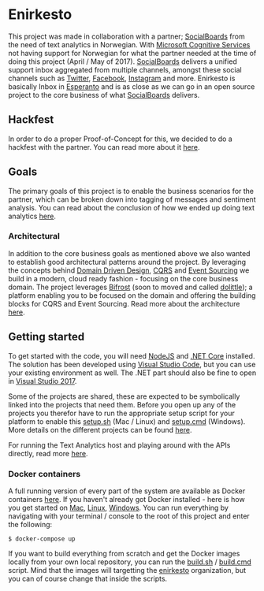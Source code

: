 # Enirkesto

This project was made in collaboration with a partner; [SocialBoards](http://socialboards.com) from the need of text analytics in Norwegian. With [Microsoft Cognitive Services](https://www.microsoft.com/cognitive-services) not having support for Norwegian for what the partner needed at the time of doing this project (April / May of 2017). [SocialBoards](http://socialboards.com) delivers a unified support inbox aggregated from multiple channels, amongst these social channels such as [Twitter](https://twitter.com), [Facebook](https://facebook.com), [Instagram](https://instagram.com) and more. Enirkesto is basically Inbox in [Esperanto](https://en.wikipedia.org/wiki/Esperanto) and is as close as we can go in an open source project to the
core business of what [SocialBoards](http://socialboards.com) delivers.

## Hackfest

In order to do a proper Proof-of-Concept for this, we decided to do a hackfest with the partner. You can read more about it [here](Documentation/Hackfest.md).


## Goals

The primary goals of this project is to enable the business scenarios for the partner, which can be broken down into tagging of messages and sentiment analysis. You can read about the conclusion of how we ended up doing text analytics [here](Documentation/TextAnalytics.md).

### Architectural

In addition to the core business goals as mentioned above we also wanted to establish good architectural patterns around the project. By leveraging the concepts behind [Domain Driven Design](https://en.wikipedia.org/wiki/Domain-driven_design), [CQRS](https://docs.microsoft.com/en-us/azure/architecture/patterns/cqrs) and [Event Sourcing](https://docs.microsoft.com/en-us/azure/architecture/patterns/event-sourcing) we build in a modern, cloud ready fashion - focusing on the core business domain. The project leverages [Bifrost](http://www.dolittle.io/bifrost) (soon to moved and called [dolittle](http://www.dolittle.io)); a platform enabling you to be focused on the domain and offering the building blocks for CQRS and Event Sourcing. Read more about the architecture [here](Documentation/Architecture.md).

## Getting started

To get started with the code, you will need [NodeJS](https://nodejs.org/en/) and [.NET Core](https://www.microsoft.com/net/download/core) installed. The solution has been developed using [Visual Studio Code](https://code.visualstudio.com), but you can use your existing environment as well. The .NET part should also be fine to open in [Visual Studio 2017](https://www.visualstudio.com/vs/).

Some of the projects are shared, these are expected to be symbolically linked into the projects that need them. Before you open up any of the projects you therefor have to run the appropriate setup script for your platform to enable this [setup.sh](setup.sh) (Mac / Linux) and [setup.cmd](setup.cmd) (Windows). More details on the different projects can be found [here](Documentation/Projects.md).

For running the Text Analytics host and playing around with the APIs directly, read more [here](Documentation/GettingStarted.md).



### Docker containers

A full running version of every part of the system are available as Docker containers [here](https://hub.docker.com/u/enirkesto/).
If you haven't already got Docker installed - here is how you get started on [Mac](https://docs.docker.com/docker-for-mac/), [Linux](https://docs.docker.com/engine/installation/linux/), [Windows](https://docs.docker.com/docker-for-windows/).
You can run everything by navigating with your terminal / console to the root of this project and enter the following:

```shell
$ docker-compose up
```

If you want to build everything from scratch and get the Docker images locally from your own local repository, you can run the [build.sh](build.sh) / [build.cmd](build.cmd) script. Mind that the images will targetting the [enirkesto](https://hub.docker.com/u/enirkesto/) organization, but you can of course change that inside the scripts.
